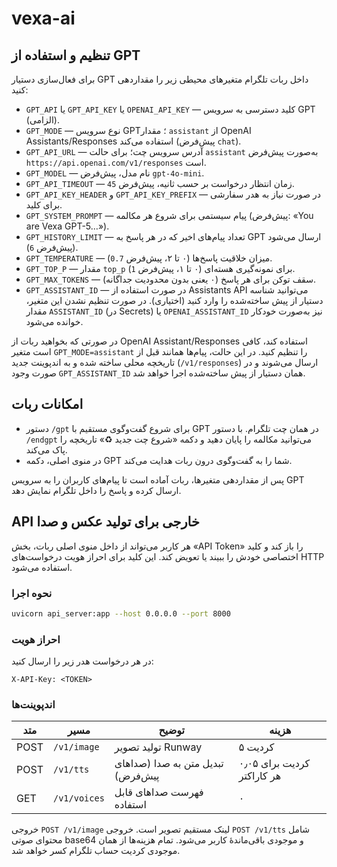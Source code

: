 # vexa-ai

## تنظیم و استفاده از GPT

برای فعال‌سازی دستیار GPT داخل ربات تلگرام متغیرهای محیطی زیر را مقداردهی کنید:

- `GPT_API` یا `GPT_API_KEY` یا `OPENAI_API_KEY` — کلید دسترسی به سرویس GPT (الزامی).
- `GPT_MODE` — نوع سرویس GPT؛ مقدار `assistant` از OpenAI Assistants/Responses استفاده می‌کند (پیش‌فرض `chat`).
- `GPT_API_URL` — آدرس سرویس چت؛ برای حالت `assistant` به‌صورت پیش‌فرض `https://api.openai.com/v1/responses` است.
- `GPT_MODEL` — نام مدل، پیش‌فرض `gpt-4o-mini`.
- `GPT_API_TIMEOUT` — زمان انتظار درخواست بر حسب ثانیه، پیش‌فرض `45`.
- `GPT_API_KEY_HEADER` و `GPT_API_KEY_PREFIX` — در صورت نیاز به هدر سفارشی برای کلید.
- `GPT_SYSTEM_PROMPT` — پیام سیستمی برای شروع هر مکالمه (پیش‌فرض: «You are Vexa GPT-5…»).
- `GPT_HISTORY_LIMIT` — تعداد پیام‌های اخیر که در هر پاسخ به GPT ارسال می‌شود (پیش‌فرض `6`).
- `GPT_TEMPERATURE` — میزان خلاقیت پاسخ‌ها (۰ تا ۲، پیش‌فرض `0.7`).
- `GPT_TOP_P` — مقدار `top_p` برای نمونه‌گیری هسته‌ای (۰ تا ۱، پیش‌فرض `1`).
- `GPT_MAX_TOKENS` — سقف توکن برای هر پاسخ (۰ یعنی بدون محدودیت جداگانه).
- `GPT_ASSISTANT_ID` — در صورت استفاده از Assistants API می‌توانید شناسه دستیار از پیش ساخته‌شده را وارد کنید (اختیاری). در صورت تنظیم نشدن این متغیر، مقدار `ASSISTANT_ID` (در Secrets) یا `OPENAI_ASSISTANT_ID` نیز به‌صورت خودکار خوانده می‌شود.

در صورتی که بخواهید ربات از OpenAI Assistant/Responses استفاده کند، کافی است متغیر `GPT_MODE=assistant` را تنظیم کنید. در این حالت، پیام‌ها همانند قبل از تاریخچه محلی ساخته شده و به اندپوینت جدید (`/v1/responses`) ارسال می‌شوند و در صورت وجود `GPT_ASSISTANT_ID` همان دستیار از پیش ساخته‌شده اجرا خواهد شد.

## امکانات ربات

- دستور `/gpt` برای شروع گفت‌وگوی مستقیم با GPT در همان چت تلگرام. با دستور `/endgpt` می‌توانید مکالمه را پایان دهید و دکمه «شروع چت جدید ♻️» تاریخچه را پاک می‌کند.
- در منوی اصلی، دکمه GPT شما را به گفت‌وگوی درون ربات هدایت می‌کند.

پس از مقداردهی متغیرها، ربات آماده است تا پیام‌های کاربران را به سرویس GPT ارسال کرده و پاسخ را داخل تلگرام نمایش دهد.

## API خارجی برای تولید عکس و صدا

هر کاربر می‌تواند از داخل منوی اصلی ربات، بخش «API Token» را باز کند و کلید اختصاصی خودش را ببیند یا تعویض کند. این کلید برای احراز هویت درخواست‌های HTTP استفاده می‌شود.

### نحوه اجرا

```bash
uvicorn api_server:app --host 0.0.0.0 --port 8000
```

### احراز هویت

در هر درخواست هدر زیر را ارسال کنید:

```
X-API-Key: <TOKEN>
```

### اندپوینت‌ها

| متد | مسیر       | توضیح | هزینه |
|-----|------------|-------|-------|
| POST | `/v1/image` | تولید تصویر Runway | ۵ کردیت |
| POST | `/v1/tts`   | تبدیل متن به صدا (صداهای پیش‌فرض) | ۰٫۰۵ کردیت برای هر کاراکتر |
| GET  | `/v1/voices` | فهرست صداهای قابل استفاده | ۰ |

خروجی `POST /v1/image` لینک مستقیم تصویر است. خروجی `POST /v1/tts` شامل محتوای صوتی base64 و موجودی باقی‌ماندهٔ کاربر می‌شود. تمام هزینه‌ها از همان موجودی کردیت حساب تلگرام کسر خواهد شد.
